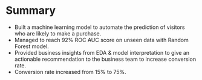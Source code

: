 # Summary
* Built a machine learning model to automate the prediction of visitors who are likely to make a purchase.
* Managed to reach 92% ROC AUC score on unseen data with Random Forest model.
* Provided business insights from EDA & model interpretation to give an actionable recommendation to the business team to increase conversion rate.
* Conversion rate increased from 15% to 75%.
